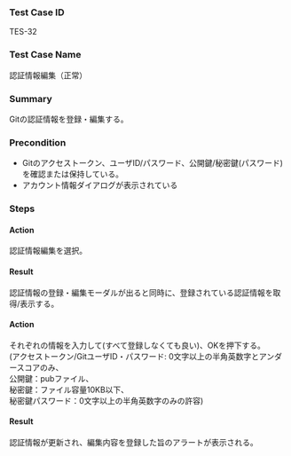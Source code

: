 ### Test Case ID
TES-32

### Test Case Name
認証情報編集（正常）

### Summary
Gitの認証情報を登録・編集する。

### Precondition
* Gitのアクセストークン、ユーザID/パスワード、公開鍵/秘密鍵(パスワード)を確認または保持している。
* アカウント情報ダイアログが表示されている

### Steps

#### Action
認証情報編集を選択。
#### Result
認証情報の登録・編集モーダルが出ると同時に、登録されている認証情報を取得/表示する。

#### Action
それぞれの情報を入力して(すべて登録しなくても良い)、OKを押下する。  
(アクセストークン/GitユーザID・パスワード: 0文字以上の半角英数字とアンダースコアのみ、  
公開鍵：pubファイル、  
秘密鍵：ファイル容量10KB以下、  
秘密鍵パスワード：0文字以上の半角英数字のみの許容)
#### Result
認証情報が更新され、編集内容を登録した旨のアラートが表示される。
